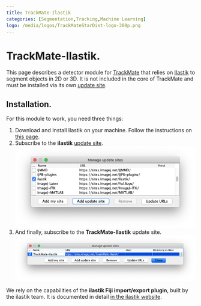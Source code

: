 ```yaml
---
title: TrackMate-Ilastik
categories: [Segmentation,Tracking,Machine Learning]
logo: /media/logos/TrackMateStarDist-logo-300p.png
---
```


# TrackMate-Ilastik.

This page describes a detector module for [TrackMate](/plugins/trackmate/index) that relies on [Ilastik](https://www.ilastik.org/) to segment objects in 2D or 3D. It is not included in the core of TrackMate and must be installed via its own [update site](/update-sites/following).

## Installation.

For this module to work, you need three things:

1. Download and Install Ilastik on your machine. Follow the instructions on [this page](https://www.ilastik.org/download.html).
2. Subscribe to the **ilastik** [update site](/update-sites/following).
![](/media/plugins/trackmate/trackmate-ilastik-install-ilastik.png)
3. And finally, subscribe to the **TrackMate-Ilastik** update site.
![](/media/plugins/trackmate/trackmate-ilastik-install.png)

We rely on the capabilities of the **ilastik Fiji import/export plugin**, built by the ilastik team. It is documented in detail [in the ilastik website](https://www.ilastik.org/documentation/fiji_export/plugin).

